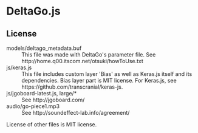 # DeltaGo.js

## License
<dl>
<dt>models/deltago_metadata.buf</dt>
<dd>This file was made with DeltaGo's parameter file. See http://home.q00.itscom.net/otsuki/howToUse.txt</dd>
<dt>js/keras.js</dt>
<dd>This file includes custom layer 'Bias' as well as Keras.js itself and its dependencies. Bias layer part is MIT license. For Keras.js, see https://github.com/transcranial/keras-js.
<dt>js/jgoboard-latest.js, large/*</dt>
<dd>See http://jgoboard.com/</dd>
<dt>audio/go-piece1.mp3</dt>
<dd>See http://soundeffect-lab.info/agreement/</dd>
</dl>
License of other files is MIT license.
